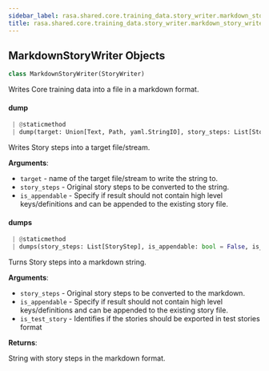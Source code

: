 ```yaml
---
sidebar_label: rasa.shared.core.training_data.story_writer.markdown_story_writer
title: rasa.shared.core.training_data.story_writer.markdown_story_writer
---
```


## MarkdownStoryWriter Objects

```python
class MarkdownStoryWriter(StoryWriter)
```

Writes Core training data into a file in a markdown format.

#### dump

```python
 | @staticmethod
 | dump(target: Union[Text, Path, yaml.StringIO], story_steps: List[StoryStep], is_appendable: bool = False) -> None
```

Writes Story steps into a target file/stream.

**Arguments**:

- `target` - name of the target file/stream to write the string to.
- `story_steps` - Original story steps to be converted to the string.
- `is_appendable` - Specify if result should not contain
  high level keys/definitions and can be appended to
  the existing story file.

#### dumps

```python
 | @staticmethod
 | dumps(story_steps: List[StoryStep], is_appendable: bool = False, is_test_story: bool = False) -> Text
```

Turns Story steps into a markdown string.

**Arguments**:

- `story_steps` - Original story steps to be converted to the markdown.
- `is_appendable` - Specify if result should not contain
  high level keys/definitions and can be appended to
  the existing story file.
- `is_test_story` - Identifies if the stories should be exported in test stories
  format
  

**Returns**:

  String with story steps in the markdown format.

